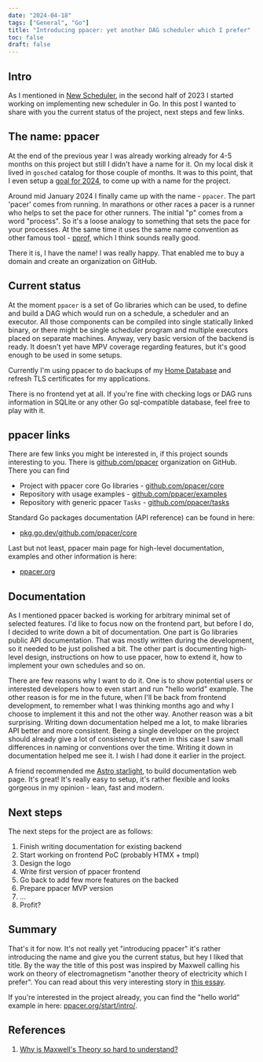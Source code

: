 ```yaml
---
date: "2024-04-18"
tags: ["General", "Go"]
title: "Introducing ppacer: yet another DAG scheduler which I prefer"
toc: false
draft: false
---
```



## Intro

As I mentioned in [New Scheduler](https://dskrzypiec.dev/new-scheduler), in the
second half of 2023 I started working on implementing new scheduler in Go. In
this post I wanted to share with you the current status of the project, next
steps and few links.


## The name: ppacer

At the end of the previous year I was already working already for 4-5 months on
this project but still I didn't have a name for it. On my local disk it lived
in `gosched` catalog for those couple of months. It was to this point, that I
even setup a [goal for 2024](https://dskrzypiec.dev/year2023/#goals-for-2024),
to come up with a name for the project.

Around mid January 2024 I finally came up with the name - `ppacer`. The part
'pacer' comes from running. In marathons or other races a pacer is a runner who
helps to set the pace for other runners. The initial "p" comes from a word
"process". So it's a loose analogy to something that sets the pace for your
processes. At the same time it uses the same name convention as other famous
tool - [pprof](https://github.com/google/pprof), which I think sounds really
good.

There it is, I have the name! I was really happy. That enabled me to buy a
domain and create an organization on GitHub.


## Current status

At the moment `ppacer` is a set of Go libraries which can be used, to define
and build a DAG which would run on a schedule, a scheduler and an executor. All
those components can be compiled into single statically linked binary, or there
might be single scheduler program and multiple executors placed on separate
machines. Anyway, very basic version of the backend is ready. It doesn't yet
have MPV coverage regarding features, but it's good enough to be used in some
setups.

Currently I'm using ppacer to do backups of my
[Home Database](https://dskrzypiec.dev/home-app-go/) and refresh TLS
certificates for my applications.

There is no frontend yet at all. If you're fine with checking logs or DAG runs
information in SQLite or any other Go sql-compatible database, feel free to
play with it.


## ppacer links

There are few links you might be interested in, if this project sounds
interesting to you. There is [github.com/ppacer](https://github.com/ppacer)
organization on GitHub. There you can find

* Project with ppacer core Go libraries -
  [github.com/ppacer/core](https://github.com/ppacer/core)
* Repository with usage examples -
  [github.com/ppacer/examples](https://github.com/ppacer/examples)
* Repository with generic ppacer `Tasks` -
  [github.com/ppacer/tasks](https://github.com/ppacer/tasks)

Standard Go packages documentation (API reference) can be found in here:

* [pkg.go.dev/github.com/ppacer/core](https://pkg.go.dev/github.com/ppacer/core)

Last but not least, ppacer main page for high-level documentation, examples and
other information is here:

* [ppacer.org](https://ppacer.org)


## Documentation

As I mentioned ppacer backed is working for arbitrary minimal set of selected
features. I'd like to focus now on the frontend part, but before I do, I
decided to write down a bit of documentation. One part is Go libraries public
API documentation. That was mostly written during the development, so it needed
to be just polished a bit. The other part is documenting high-level design,
instructions on how to use ppacer, how to extend it, how to implement your own
schedules and so on.

There are few reasons why I want to do it. One is to show potential users or
interested developers how to even start and run "hello world" example. The
other reason is for me in the future, when I'll be back from frontend
development, to remember what I was thinking months ago and why I choose to
implement it this and not the other way. Another reason was a bit surprising.
Writing down documentation helped me a lot, to make libraries API better and
more consistent. Being a single developer on the project should already give a
lot of consistency but even in this case I saw small differences in naming or
conventions over the time. Writing it down in documentation helped me see it. I
wish I had done it earlier in the project.

A friend recommended me [Astro starlight](https://starlight.astro.build), to
build documentation web page. It's great! It's really easy to setup, it's
rather flexible and looks gorgeous in my opinion - lean, fast and modern.


## Next steps

The next steps for the project are as follows:

1. Finish writing documentation for existing backend
1. Start working on frontend PoC (probably HTMX + tmpl)
1. Design the logo
1. Write first version of ppacer frontend
1. Go back to add few more features on the backed
1. Prepare ppacer MVP version
1. ...
1. Profit?


## Summary

That's it for now. It's not really yet "introducing ppacer" it's rather
introducing the name and give you the current status, but hey I liked that
title. By the way the title of this post was inspired by Maxwell calling his
work on theory of electromagnetism "another theory of electricity which I
prefer". You can read about this very interesting story in [this
essay](https://www.damtp.cam.ac.uk/user/tong/em/dyson.pdf).

If you're interested in the project already, you can find the "hello world"
example in here: [ppacer.org/start/intro/](https://ppacer.org/start/intro/).


## References

1. [Why is Maxwell's Theory so hard to
   understand?](https://www.damtp.cam.ac.uk/user/tong/em/dyson.pdf)
